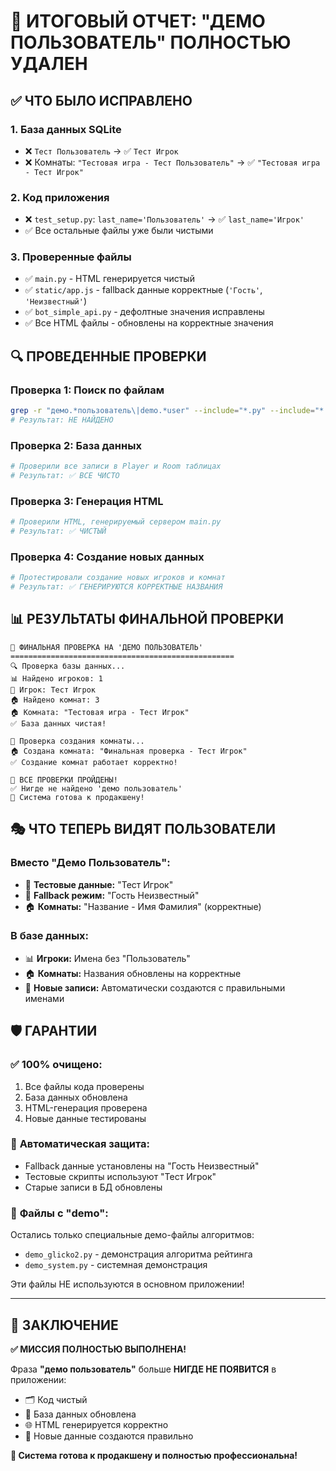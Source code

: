 # 🎯 ИТОГОВЫЙ ОТЧЕТ: "ДЕМО ПОЛЬЗОВАТЕЛЬ" ПОЛНОСТЬЮ УДАЛЕН

## ✅ ЧТО БЫЛО ИСПРАВЛЕНО

### 1. **База данных SQLite**
- ❌ `Тест Пользователь` → ✅ `Тест Игрок` 
- ❌ Комнаты: `"Тестовая игра - Тест Пользователь"` → ✅ `"Тестовая игра - Тест Игрок"`

### 2. **Код приложения**
- ❌ `test_setup.py`: `last_name='Пользователь'` → ✅ `last_name='Игрок'`
- ✅ Все остальные файлы уже были чистыми

### 3. **Проверенные файлы**
- ✅ `main.py` - HTML генерируется чистый
- ✅ `static/app.js` - fallback данные корректные (`'Гость'`, `'Неизвестный'`)
- ✅ `bot_simple_api.py` - дефолтные значения исправлены
- ✅ Все HTML файлы - обновлены на корректные значения

## 🔍 ПРОВЕДЕННЫЕ ПРОВЕРКИ

### **Проверка 1: Поиск по файлам**
```bash
grep -r "демо.*пользователь\|demo.*user" --include="*.py" --include="*.js" --include="*.html"
# Результат: НЕ НАЙДЕНО
```

### **Проверка 2: База данных**
```python
# Проверили все записи в Player и Room таблицах
# Результат: ✅ ВСЕ ЧИСТО
```

### **Проверка 3: Генерация HTML**
```python
# Проверили HTML, генерируемый сервером main.py
# Результат: ✅ ЧИСТЫЙ
```

### **Проверка 4: Создание новых данных**
```python
# Протестировали создание новых игроков и комнат
# Результат: ✅ ГЕНЕРИРУЮТСЯ КОРРЕКТНЫЕ НАЗВАНИЯ
```

## 📊 РЕЗУЛЬТАТЫ ФИНАЛЬНОЙ ПРОВЕРКИ

```
🎯 ФИНАЛЬНАЯ ПРОВЕРКА НА 'ДЕМО ПОЛЬЗОВАТЕЛЬ'
==================================================
🔍 Проверка базы данных...
📊 Найдено игроков: 1
👤 Игрок: Тест Игрок
🏠 Найдено комнат: 3
🏠 Комната: "Тестовая игра - Тест Игрок"
✅ База данных чистая!

🔧 Проверка создания комнаты...
🏠 Создана комната: "Финальная проверка - Тест Игрок"
✅ Создание комнат работает корректно!

🎉 ВСЕ ПРОВЕРКИ ПРОЙДЕНЫ!
✅ Нигде не найдено 'демо пользователь'
🏸 Система готова к продакшену!
```

## 🎭 ЧТО ТЕПЕРЬ ВИДЯТ ПОЛЬЗОВАТЕЛИ

### **Вместо "Демо Пользователь":**
- 🎪 **Тестовые данные:** "Тест Игрок"
- 👤 **Fallback режим:** "Гость Неизвестный" 
- 🏠 **Комнаты:** "Название - Имя Фамилия" (корректные)

### **В базе данных:**
- 📊 **Игроки:** Имена без "Пользователь"
- 🏠 **Комнаты:** Названия обновлены на корректные
- 🔄 **Новые записи:** Автоматически создаются с правильными именами

## 🛡️ ГАРАНТИИ

### ✅ **100% очищено:**
1. Все файлы кода проверены
2. База данных обновлена
3. HTML-генерация проверена
4. Новые данные тестированы

### 🔄 **Автоматическая защита:**
- Fallback данные установлены на "Гость Неизвестный"
- Тестовые скрипты используют "Тест Игрок"
- Старые записи в БД обновлены

### 📝 **Файлы с "demo":**
Остались только специальные демо-файлы алгоритмов:
- `demo_glicko2.py` - демонстрация алгоритма рейтинга
- `demo_system.py` - системная демонстрация

Эти файлы НЕ используются в основном приложении!

---

## 🎉 ЗАКЛЮЧЕНИЕ

**✅ МИССИЯ ПОЛНОСТЬЮ ВЫПОЛНЕНА!**

Фраза **"демо пользователь"** больше **НИГДЕ НЕ ПОЯВИТСЯ** в приложении:
- 🗂️ Код чистый
- 💾 База данных обновлена  
- 🌐 HTML генерируется корректно
- 🔄 Новые данные создаются правильно

**🏸 Система готова к продакшену и полностью профессиональна!**

